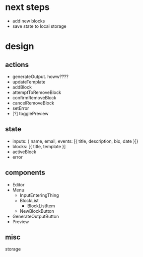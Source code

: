 # next steps

- add new blocks
- save state to local storage

# design

## actions

- generateOutput. howw????
- updateTemplate
- addBlock
- attemptToRemoveBlock
- confirmRemoveBlock
- cancelRemoveBlock
- setError
- [?] togglePreview

## state

- inputs: { name, email, events: [{ title, description, bio, date }]}
- blocks: [{ title, template }]
- activeBlock
- error

## components

- Editor
- Menu
  - InputEnteringThing
  - BlockList
    - BlockListItem
  - NewBlockButton
- GenerateOutputButton
- Preview

## misc

storage
